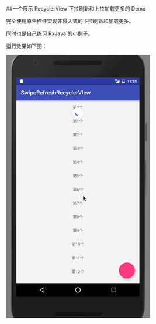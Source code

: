 ##一个展示 RecyclerView 下拉刷新和上拉加载更多的 Demo

完全使用原生控件实现非侵入式的下拉刷新和加载更多。

同时也是自己练习 RxJava 的小例子。


运行效果如下图：


![](https://github.com/suyimin/SwipeRefreshRecyclerView/blob/master/RefreshRecyclerView.gif)

